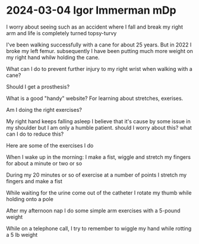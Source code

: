 # 2024-03-04 Igor Immerman mDp

I worry about seeing such as an accident where I fall and break my right arm and life is completely turned topsy-turvy

I've been walking successfully with a cane for about 25 years. But in 2022 I broke my left femur. subsequently I have been putting much more weight on my right hand whilw holding the cane.

What can I do to prevent further injury to my right wrist when walking with a cane?

Should I get a prosthesis? 

What is a good "handy" website? For learning about stretches, exerises.

Am I doing the right exercises?

My right hand keeps falling asleep I believe that it's cause by some issue in my shoulder but I am only a humble patient. should I worry about this? what can I do to reduce this?

Here are some of the exercises I do

When I wake up in the morning: I make a fist, wiggle and stretch my fingers for about a minute or two or so

During my 20 minutes or so of exercise at a number of points I stretch my fingers and make a fist

While waiting for the urine come out of the catheter I rotate my thumb while holding onto a pole

After my afternoon nap I do some simple arm exercises with a 5-pound weight

While on a telephone call, I try to remember to wiggle my hand while rotting a 5 lb weight 
